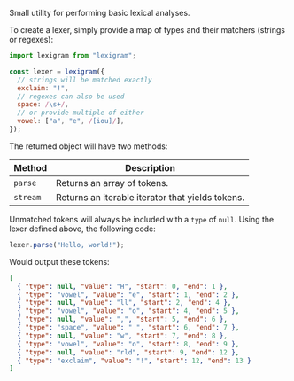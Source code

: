 Small utility for performing basic lexical analyses.

To create a lexer, simply provide a map of types and their matchers (strings or regexes):

```js
import lexigram from "lexigram";

const lexer = lexigram({
  // strings will be matched exactly
  exclaim: "!",
  // regexes can also be used
  space: /\s+/,
  // or provide multiple of either
  vowel: ["a", "e", /[iou]/],
});
```

The returned object will have two methods:

| Method   | Description                                      |
| -------- | ------------------------------------------------ |
| `parse`  | Returns an array of tokens.                      |
| `stream` | Returns an iterable iterator that yields tokens. |

Unmatched tokens will always be included with a `type` of `null`. Using the lexer defined above, the following code:

```js
lexer.parse("Hello, world!");
```

Would output these tokens:

```json
[
  { "type": null, "value": "H", "start": 0, "end": 1 },
  { "type": "vowel", "value": "e", "start": 1, "end": 2 },
  { "type": null, "value": "ll", "start": 2, "end": 4 },
  { "type": "vowel", "value": "o", "start": 4, "end": 5 },
  { "type": null, "value": ",", "start": 5, "end": 6 },
  { "type": "space", "value": " ", "start": 6, "end": 7 },
  { "type": null, "value": "w", "start": 7, "end": 8 },
  { "type": "vowel", "value": "o", "start": 8, "end": 9 },
  { "type": null, "value": "rld", "start": 9, "end": 12 },
  { "type": "exclaim", "value": "!", "start": 12, "end": 13 }
]
```
